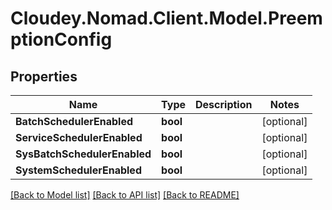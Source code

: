 # Cloudey.Nomad.Client.Model.PreemptionConfig

## Properties

Name | Type | Description | Notes
------------ | ------------- | ------------- | -------------
**BatchSchedulerEnabled** | **bool** |  | [optional] 
**ServiceSchedulerEnabled** | **bool** |  | [optional] 
**SysBatchSchedulerEnabled** | **bool** |  | [optional] 
**SystemSchedulerEnabled** | **bool** |  | [optional] 

[[Back to Model list]](../README.md#documentation-for-models) [[Back to API list]](../README.md#documentation-for-api-endpoints) [[Back to README]](../README.md)

